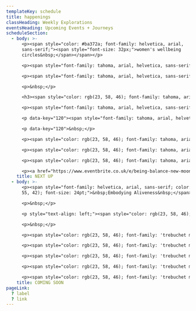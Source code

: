 ```yaml
---
templateKey: schedule
title: happenings
classHeading: Weekly Explorations
eventsHeading: Upcoming Events + Journeys
scheduleSection:
  - body: >-
      <p><span style="color: #ba372a; font-family: helvetica, arial,
      sans-serif;"><span style="font-size: 32px;">women's wellbeing
      circles&nbsp;</span></span></p>

      <p><span style="font-family: tahoma, arial, helvetica, sans-serif;">These circles take place before or during the new moon, a divine time to reflect, rest and reset intentions for what you&rsquo;d like to manifest in your life.</span></p>

      <p><span style="font-family: tahoma, arial, helvetica, sans-serif;">Each month we will explore a different aspect of your be:ing like being transformation, being whole, being abundant with the intention to bring these aspects of our being into focus and authentically embody their meaning to us.&nbsp;</span></p>

      <p>&nbsp;</p>

      <h3><span style="color: rgb(23, 58, 46); font-family: tahoma, arial, helvetica, sans-serif;">next circle: be:ing balance</span></h3>

      <p><span style="font-family: tahoma, arial, helvetica, sans-serif;"><strong><span style="color: rgb(23, 58, 46);">a community ritual for black women and women of colour</span></strong></span></p>

      <p data-key="120"><span style="font-family: tahoma, arial, helvetica, sans-serif;" data-key="121"><span data-offset-key="121:1">You are invited to explore practices that open us to compassionate, accepting and generative ways of being with ourselves and eachother.</span></span></p>

      <p data-key="120">&nbsp;</p>

      <p><span style="color: rgb(23, 58, 46); font-family: tahoma, arial, helvetica, sans-serif;">Date: Sunday 15th October 2023</span></p>

      <p><span style="color: rgb(23, 58, 46); font-family: tahoma, arial, helvetica, sans-serif;">Cosmic attunment: New Moon in Libra</span></p>

      <p><span style="color: rgb(23, 58, 46); font-family: tahoma, arial, helvetica, sans-serif;">Location: Yoga Reclaimied, Dalston, East London.</span></p>

      <p><a href="https://www.eventbrite.co.uk/e/being-balance-new-moon-ritual-for-black-women-and-women-of-colour-tickets-722144111477" target="_blank" rel="noopener"><span style="font-family: tahoma, arial, helvetica, sans-serif;"><span style="color: rgb(176, 70, 100);"><strong><span style="color: rgb(176, 70, 100);">more info and booking</span></strong></span></span></a></p>
    title: NEXT UP
  - body: >-
      <p><span style="font-family: helvetica, arial, sans-serif; color: rgb(186,
      55, 42); font-size: 24pt;">&nbsp;Embodying Aliveness&nbsp;</span></p>

      <p>&nbsp;</p>

      <p style="text-align: left;"><span style="color: rgb(23, 58, 46); font-family: 'trebuchet ms', geneva, sans-serif;"><strong>A Collective Self-Care &amp; Empowerment Journey </strong></span></p>

      <p>&nbsp;</p>

      <p><span style="color: rgb(23, 58, 46); font-family: 'trebuchet ms', geneva, sans-serif;">Embodying Aliveness is a rite of passage created for Black Women and Women of Colour, who seek an intentional space and time to experience more ease and joy in your life.&nbsp;</span></p>

      <p><span style="color: rgb(23, 58, 46); font-family: 'trebuchet ms', geneva, sans-serif;">Join this collective self-care and empowerment journey to explore embodied heart-centred practice through self-inquiry, movement, breath awareness, creative expression and deep rest.</span></p>

      <p><span style="color: rgb(23, 58, 46); font-family: 'trebuchet ms', geneva, sans-serif;">Here you belong, you are seen, heard and celebrated, just as you are. Together we&rsquo;ll create a compassionate and caring community that bears witness to our collective and individual journeys. Each of us giving the other permission to show up, authentically and unapologetically.&nbsp;</span></p>

      <p><span style="color: rgb(23, 58, 46); font-family: 'trebuchet ms', geneva, sans-serif;">Women have gathered like this for millenia. This is a radical act in today&rsquo;s world where our minds are overloaded, our bodies marginalised and our emotional wounds neglected. </span></p>

      <p><span style="color: rgb(23, 58, 46); font-family: 'trebuchet ms', geneva, sans-serif;">This is an invitation to re-member the old ways, to navigate new days, exploring your resource and capacity, to be with the full spectrum of what it feels to be You, Alive, here, now.</span></p>
    title: COMING SOON
pageLink:
  ? label
  ? link
---
```

